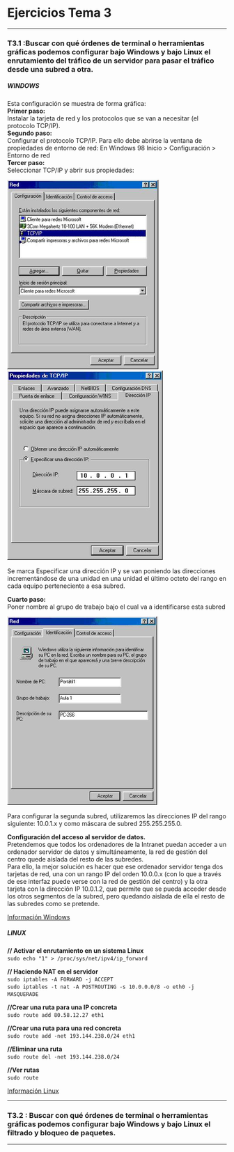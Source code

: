 # Ejercicios Tema 3
---

### T3.1 :Buscar con qué órdenes de terminal o herramientas gráficas podemos configurar bajo Windows y bajo Linux el enrutamiento del tráfico de un servidor para pasar el tráfico desde una subred a otra.

##### WINDOWS

Esta configuración se muestra de forma gráfica:  
**Primer paso:**   
Instalar la tarjeta de red y los protocolos que se van a necesitar (el protocolo TCP/IP).  
**Segundo paso:**  
Configurar el protocolo TCP/IP. Para ello debe abrirse la ventana de propiedades de entorno de red: En Windows 98 Inicio  > Configuración  > Entorno de red  
**Tercer paso:**  
Seleccionar TCP/IP y abrir sus propiedades:  

![imagen](https://github.com/iMiguel10/SWAP/blob/master/Ejercicios/tcpip1.jpg)
![imagen](https://github.com/iMiguel10/SWAP/blob/master/Ejercicios/tcpip2.jpg)


Se marca Especificar una dirección IP y se van poniendo las direcciones incrementándose de una unidad en una unidad el último octeto del rango en cada equipo perteneciente a esa subred.  

**Cuarto paso:**  
Poner nombre al grupo de trabajo bajo el cual va a identificarse esta subred

![imagen](https://github.com/iMiguel10/SWAP/blob/master/Ejercicios/tcpip4.jpg)


Para configurar la segunda subred, utilizaremos las direcciones IP del rango siguiente:
10.0.1.x y como máscara de subred 255.255.255.0.  

**Configuración del acceso al servidor de datos.**  
Pretendemos que todos los ordenadores de la Intranet puedan acceder a un ordenador servidor de datos y simultáneamente, la red de gestión del centro quede aislada del resto de las subredes.  
Para ello, la mejor solución es hacer que ese ordenador servidor tenga dos tarjetas de red, una con un rango IP del orden 10.0.0.x (con lo que a través de ese interfaz puede verse con la red de gestión del centro) y la otra tarjeta con la dirección IP 10.0.1.2, que permite que se pueda acceder desde los otros segmentos de la subred, pero quedando aislada de ella el resto de las subredes como se pretende.  

[Información Windows](http://recursostic.educacion.es/observatorio/web/ca/equipamiento-tecnologico/redes/74-enrutamiento-del-trafico-entre-subredes)


##### LINUX

**// Activar el enrutamiento en un sistema Linux**  
`sudo echo "1" > /proc/sys/net/ipv4/ip_forward`

**// Haciendo NAT en el servidor**  
`sudo iptables -A FORWARD -j ACCEPT`  
`sudo iptables -t nat -A POSTROUTING -s 10.0.0.0/8 -o eth0 -j MASQUERADE`  

**//Crear una ruta para una IP concreta**  
`sudo route add 80.58.12.27 eth1`  

**//Crear una ruta para una red concreta**  
`sudo route add -net 193.144.238.0/24 eth1`  

**//Eliminar una ruta**  
`sudo route del -net 193.144.238.0/24 `

**//Ver rutas**  
`sudo route`


[Información Linux](http://www.ite.educacion.es/formacion/materiales/85/cd/linux/m6/enrutamiento_en_linux.html)

---


### T3.2 : Buscar con qué órdenes de terminal o herramientas gráficas podemos configurar bajo Windows y bajo Linux el filtrado y bloqueo de paquetes. 

---

